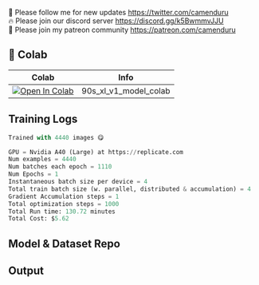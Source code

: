 🐣 Please follow me for new updates https://twitter.com/camenduru <br />
🔥 Please join our discord server https://discord.gg/k5BwmmvJJU <br />
🥳 Please join my patreon community https://patreon.com/camenduru <br />

## 🦒 Colab

| Colab | Info
| --- | --- |
[![Open In Colab](https://colab.research.google.com/assets/colab-badge.svg)](https://colab.research.google.com/github/camenduru/90s-xl-model-colab/blob/main/90s_xl_v1_model_colab.ipynb) | 90s_xl_v1_model_colab

## Training Logs

```py
Trained with 4440 images 😋

GPU = Nvidia A40 (Large) at https://replicate.com
Num examples = 4440
Num batches each epoch = 1110
Num Epochs = 1
Instantaneous batch size per device = 4
Total train batch size (w. parallel, distributed & accumulation) = 4
Gradient Accumulation steps = 1
Total optimization steps = 1000
Total Run time: 130.72 minutes
Total Cost: $5.62
```

## Model & Dataset Repo

## Output